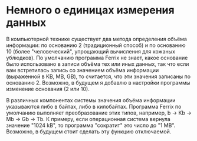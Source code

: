 # Немного о единицах измерения данных

В компьютерной технике существует два метода определения объёма информации: по основанию 2 (традиционный способ) и по основанию 10 (более "человеческий", упрощающий вычисления для кожаных ублюдков). По умолчанию программа Ferrix не знает, какое основание было использовано в записи объёма тех или иных данных, так что если вам встретилась запись со значением объёма информации (выраженной в KB, MB, GB), то считается, что эти значения записаны по основанию 2. Возможно, в будущем я добавлю в настройки программы изменение основания (2 или 10).

В различных компонентах системы значения объёма информации указываются либо в байтах, либо в килобайтах. Программа Ferrix по умолчанию выполняет преобразование этих типов, например, b -> Kb -> Mb -> Gb -> Tb. К примеру, если операционная система вернула значение "1024 kB", то программа "сократит" это число до "1 MB". Возможно, в будущем стоит сделать эту функцию отключаемой.
